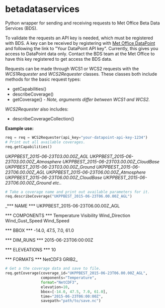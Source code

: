 # betadataservices

Python wrapper for sending and receiving requests to Met Office Beta Data
Services (BDS).

To validate the requests an API key is needed, which must be registered with
BDS. A key can be received by registering with
[Met Office DataPoint](www.metoffice.gov.uk/datapoint/) and following the
link to "Your DataPoint API key". Currently, this gives you access to DataPoint
data only. Contact the BDS team at the Met Office to have this key registered
to get access the BDS data.

Requests can be made through WCS1 or WCS2 requests with the _WCS1Requester_
and _WCS2Requester_ classes.
These classes both include methods for the basic request types:

* getCapabilities()
* describeCoverage()
* getCoverage() - _Note, arguments differ between WCS1 and WCS2._

_WCS2Requester_ also includes:

* describeCoverageCollection()

**Example use:**

```python
req = req = WCS2Requester(api_key="your-datapoint-api-key-1234")
# Print out all available coverages.
req.getCapabilities()
```

_UKPPBEST_2015-06-23T03.00.00Z_AGL
UKPPBEST_2015-06-23T03.00.00Z_Atmosphere
UKPPBEST_2015-06-23T03.00.00Z_CloudBase
UKPPBEST_2015-06-23T03.00.00Z_Ground
UKPPBEST_2015-06-23T06.00.00Z_AGL
UKPPBEST_2015-06-23T06.00.00Z_Atmosphere
UKPPBEST_2015-06-23T06.00.00Z_CloudBase
UKPPBEST_2015-06-23T06.00.00Z_Ground
etc.._

```python
# Take a coverage name and print out available parameters for it.
req.describeCoverage("UKPPBEST_2015-06-23T06.00.00Z_AGL")
```

_*** NAME ***
UKPPBEST_2015-06-23T06.00.00Z_AGL

*** COMPONENTS ***
Temperature
Visibility
Wind_Direction
Wind_Gust_Speed
Wind_Speed

*** BBOX ***
-14.0, 47.5, 7.0, 61.0

*** DIM_RUNS ***
2015-06-23T06:00:00Z

*** ELEVEATIONS ***
10

*** FORMATS ***
NetCDF3
GRIB2_

```python
# Get a the coverage data and save to file.
req.getCoverage(coverage_id="UKPPBEST_2015-06-23T06.00.00Z_AGL",
                components="Temperature",
                format="NetCDF3",
                elevation=10,
                bbox=[-14.0, 47.5, 7.0, 61.0],
                time="2015-06-23T06:00:00Z",
                savepath="path/to/save.nc")
                
```

